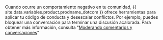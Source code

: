 Cuando ocurre un comportamiento negativo en tu comunidad, {{ site.data.variables.product.prodname_dotcom }} ofrece herramientas para aplicar tu código de conducta y desescalar conflictos. Por ejemplo, puedes bloquear una conversación para terminar una discusión acalorada. Para obtener más información, consulta "[Moderando comentarios y conversaciones](/github/building-a-strong-community/moderating-comments-and-conversations)"
